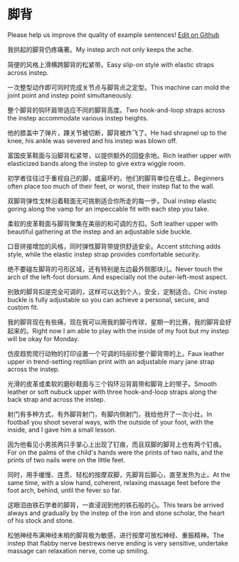# 脚背

Please help us improve the quality of example sentences! [Edit on Github](https://github.com/jiyushe/jiyu-example-sentence-source/blob/main/chinese/jiaobei.md)

<p><span class="chinese">我拱起的脚背仍疼痛著。</span><span class="english">My instep arch not only keeps the ache.</span></p>

<p><span class="chinese">简便的风格上滑横跨脚背的松紧带。</span><span class="english">Easy slip-on style with elastic straps across instep.</span></p>

<p><span class="chinese">一次整型动作即可同时完成关节点与脚背点之定型。</span><span class="english">This machine can mold the joint point and instep point simultaneously.</span></p>

<p><span class="chinese">整个脚背的钩环肩带适应不同的脚背高度。</span><span class="english">Two hook-and-loop straps across the instep accommodate various instep heights.</span></p>

<p><span class="chinese">他的膝盖中了弹片，踝关节被切断，脚背被炸飞了。</span><span class="english">He had shrapnel up to the knee, his ankle was severed and his instep was blown off.</span></p>

<p><span class="chinese">富国皮革鞋面与沿脚背松紧带，以提供额外的回旋余地。</span><span class="english">Rich leather upper with elasticized bands along the instep to give extra wiggle room.</span></p>

<p><span class="chinese">初学者往往过于重视自己的脚，或最坏的，他们的脚背单位在墙上。</span><span class="english">Beginners often place too much of their feet, or worst, their instep flat to the wall.</span></p>

<p><span class="chinese">双脚背弹性戈林沿着鞋面无可挑剔适合你所走的每一步。</span><span class="english">Dual instep elastic goring along the vamp for an impeccable fit with each step you take.</span></p>

<p><span class="chinese">柔软的皮革鞋面与脚背聚集在美丽的和可调的方扣。</span><span class="english">Soft leather upper with beautiful gathering at the instep and an adjustable side buckle.</span></p>

<p><span class="chinese">口音拼接增加的风格，同时弹性脚背带提供舒适安全。</span><span class="english">Accent stitching adds style, while the elastic instep strap provides comfortable security.</span></p>

<p><span class="chinese">绝不要碰左脚背的弓形区域，还有特别是左边最外侧那块儿。</span><span class="english">Never touch the arch of the left-foot dorsum. And especially not the outer-left-most aspect.</span></p>

<p><span class="chinese">别致的脚背扣是完全可调的，这样可以达到个人，安全，定制适合。</span><span class="english">Chic instep buckle is fully adjustable so you can achieve a personal, secure, and custom fit.</span></p>

<p><span class="chinese">我的脚背现在有些痛，现在我可以用我的脚弓传球，星期一的比赛，我的脚背会好起来的。</span><span class="english">Right now I am able to play with the inside of my foot but my instep will be okay for Monday.</span></p>

<p><span class="chinese">仿皮趋势爬行动物的打印设置一个可调的玛丽珍整个脚背带的上。</span><span class="english">Faux leather upper in trend-setting reptilian print with an adjustable mary jane strap across the instep.</span></p>

<p><span class="chinese">光滑的皮革或柔软的磨砂鞋面与三个钩环沿背肩带和脚背上的带子。</span><span class="english">Smooth leather or soft nubuck upper with three hook-and-loop straps along the back strap and across the instep.</span></p>

<p><span class="chinese">射门有多种方式，有外脚背射门，有脚内侧射门，我给他开了一次小灶。</span><span class="english">In football you shoot several ways, with the outside of your foot, with the inside, and I gave him a small lesson.</span></p>

<p><span class="chinese">因为他看见小男孩两只手掌心上出现了钉痕，而且双脚的脚背上也有两个钉痕。</span><span class="english">For on the palms of the child's hands were the prints of two nails, and the prints of two nails were on the little feet.</span></p>

<p><span class="chinese">同时，用手缓慢、连贯、轻松的按摩双脚，先脚背后脚心，直至发热为止。</span><span class="english">At the same time, with a slow hand, coherent, relaxing massage feet before the foot arch, behind, until the fever so far.</span></p>

<p><span class="chinese">这眼泪由铁石学者的脚背，一直浸润到他的铁石般的心。</span><span class="english">This tears be arrived always and gradually by the instep of the iron and stone scholar, the heart of his stock and stone.</span></p>

<p><span class="chinese">松弛神经布满神经末梢的脚背极为敏感，进行按摩可放松神经、重振精神。</span><span class="english">The instep that flabby nerve bestrews nerve ending is very sensitive, undertake massage can relaxation nerve, come up smiling.</span></p>

